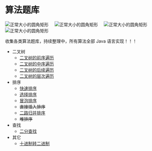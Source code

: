 # 算法题库
![正常大小的圆角矩形](https://img.shields.io/badge/language-Java-green.svg) &nbsp;&nbsp;&nbsp; 
![正常大小的圆角矩形](https://img.shields.io/badge/algorithm-easy-red.svg) &nbsp;&nbsp;&nbsp;
![正常大小的圆角矩形](https://img.shields.io/badge/author-lightingsui-blue.svg) &nbsp;&nbsp;&nbsp;
![正常大小的圆角矩形](https://img.shields.io/badge/location-China-yellow.svg) </br>

收集各类算法题库，持续整理中，所有算法全部 Java 语言实现！！！
- 二叉树
    - [二叉树的前序遍历](https://github.com/lightingsui/algorithm/tree/master/src/tree/PreorderTraversal.java)
    - [二叉树的中序遍历](https://github.com/lightingsui/algorithm/tree/master/src/tree/InorderTraversal.java)
    - [二叉树的后续遍历](https://github.com/lightingsui/algorithm/tree/master/src/tree/PoorerTraversal.java)
    - [二叉树的层次遍历](https://github.com/lightingsui/algorithm/tree/master/src/tree/LevelTraversal.java)
- 排序
    - [快速排序](https://github.com/lightingsui/algorithm/tree/master/src/sort/QuickSort.java)
    - [选择排序](https://github.com/lightingsui/algorithm/tree/master/src/sort/SelectSort.java)
    - [冒泡排序](https://github.com/lightingsui/algorithm/tree/master/src/sort/BubbleSort.java)
    - ~~直接插入排序~~
    - [二路归并排序](https://github.com/lightingsui/algorithm/tree/master/src/sort/MergeSort.java)
    - ~~堆排序~~
- 查找
    - [二分查找](https://github.com/lightingsui/algorithm/tree/master/src/search/BinarySearch.java)
- 其它
    - [十进制转二进制](https://github.com/lightingsui/algorithm/tree/master/src/others/BinaryNumber.java)

